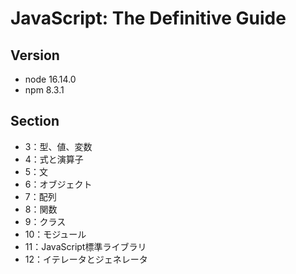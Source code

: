# JavaScript: The Definitive Guide

## Version

- node 16.14.0
- npm 8.3.1

## Section

- 3：型、値、変数
- 4：式と演算子
- 5：文
- 6：オブジェクト
- 7：配列
- 8：関数
- 9：クラス
- 10：モジュール
- 11：JavaScript標準ライブラリ
- 12：イテレータとジェネレータ
